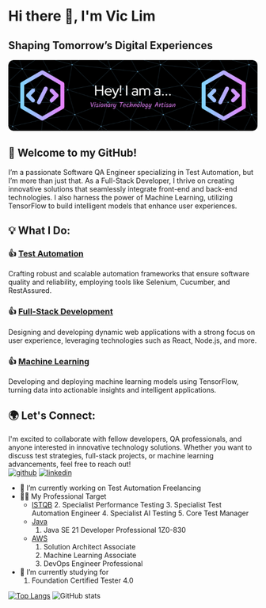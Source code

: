 # Hi there 👋, I'm Vic Lim
## Shaping Tomorrow’s Digital Experiences
![Shaping Tomorrow’s Digital Experiences](https://github.com/vicLim88/vicLim88/blob/main/github-header-image.png?raw=true)

## 👋 Welcome to my GitHub! 
I’m a passionate Software QA Engineer specializing in Test Automation, but I’m more than just that. As a Full-Stack Developer, I thrive on creating innovative solutions that seamlessly integrate front-end and back-end technologies. I also harness the power of Machine Learning, utilizing TensorFlow to build intelligent models that enhance user experiences.

## 💡 What I Do:
### 👍 <ins>Test Automation</ins>
Crafting robust and scalable automation frameworks that ensure software quality and reliability, employing tools like Selenium, Cucumber, and RestAssured.

### 👍 <ins>Full-Stack Development</ins>
Designing and developing dynamic web applications with a strong focus on user experience, leveraging technologies such as React, Node.js, and more.

### 👍 <ins>Machine Learning</ins>
Developing and deploying machine learning models using TensorFlow, turning data into actionable insights and intelligent applications.

## 🌍 Let's Connect:
I'm excited to collaborate with fellow developers, QA professionals, and anyone interested in innovative technology solutions. Whether you want to discuss test strategies, full-stack projects, or machine learning advancements, feel free to reach out!<br>
[<img src='https://cdn.jsdelivr.net/npm/simple-icons@3.0.1/icons/github.svg' alt='github' height='40'>](https://github.com/vicLim88)  [<img src='https://cdn.jsdelivr.net/npm/simple-icons@3.0.1/icons/linkedin.svg' alt='linkedin' height='40'>](https://www.linkedin.com/in/www.linkedin.com/in/viclim88-88888888/)  


- 🔭 I’m currently working on Test Automation Freelancing 
- ✍🏼 My Professional Target
  - <ins>ISTQB</ins>
    2. Specialist Performance Testing
    3. Specialist Test Automation Engineer
    4. Specialist AI Testing
    5. Core Test Manager
  - <ins>Java</ins>
    1. Java SE 21 Developer Professional 1Z0-830
  - <ins>AWS</ins>
    1. Solution Architect Associate
    2. Machine Learning Associate
    3. DevOps Engineer Professional
- 🎯 I’m currently studying for
    1. Foundation Certified Tester 4.0
 
       
[![Top Langs](https://github-readme-stats.vercel.app/api/top-langs/?username=vicLim88)](https://github.com/anuraghazra/github-readme-stats)
![GitHub stats](https://github-readme-stats.vercel.app/api?username=vicLim88&show_icons=true&count_private=true)  
